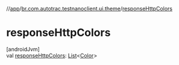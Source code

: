 //[app](../../index.md)/[br.com.autotrac.testnanoclient.ui.theme](index.md)/[responseHttpColors](response-http-colors.md)

# responseHttpColors

[androidJvm]\
val [responseHttpColors](response-http-colors.md): [List](https://kotlinlang.org/api/latest/jvm/stdlib/kotlin.collections/-list/index.html)&lt;[Color](https://developer.android.com/reference/kotlin/androidx/compose/ui/graphics/Color.html)&gt;
